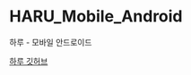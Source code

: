 # HARU_Mobile_Android
하루 - 모바일 안드로이드<p>
<a href="https://github.com/ujjjin2/HARU_Mobile">하루 깃허브</a>

